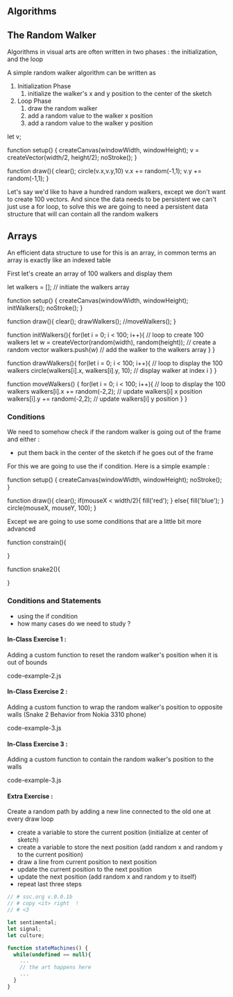 ## Algorithms

## The Random Walker

Algorithms in visual arts are often written in two phases : the initialization, and the loop

A simple random walker algorithm can be written as

1. Initialization Phase
    1. initialize the walker's x and y position to the center of the sketch
2. Loop Phase
    1. draw the random walker
    2. add a random value to the walker x position
    3. add a random value to the walker y position

<tiny-code>
let v;

function setup() {
  createCanvas(windowWidth, windowHeight);
  v = createVector(width/2, height/2);
  noStroke();
}

function draw(){
  clear();
  circle(v.x,v.y,10)
  v.x += random(-1,1);
  v.y += random(-1,1);
}

</tiny-code>


Let's say we'd like to have a hundred random walkers, except we don't want to create 100 vectors.
And since the data needs to be persistent we can't just use a for loop, to solve this we are going to need a persistent data structure
that will can contain all the random walkers

## Arrays

An efficient data structure to use for this is an array, in common terms an array is exactly like an indexed table

First let's create an array of 100 walkers and display them

<tiny-code>
let walkers = []; // initiate the walkers array

function setup() {
  createCanvas(windowWidth, windowHeight);
  initWalkers();
  noStroke();
}

function draw(){
  clear();
  drawWalkers();
  //moveWalkers();
}

function initWalkers(){
  for(let i = 0; i < 100; i++){ // loop to create 100 walkers
    let w = createVector(random(width), random(height)); // create a random vector
    walkers.push(w) // add the walker to the walkers array
  }
}

function drawWalkers(){
  for(let i = 0; i < 100; i++){ // loop to display the 100 walkers
    circle(walkers[i].x, walkers[i].y, 10); // display walker at index i
  }
}

function moveWalkers() {
  for(let i = 0; i < 100; i++){ // loop to display the 100 walkers
    walkers[i].x += random(-2,2); // update walkers[i] x position
    walkers[i].y += random(-2,2); // update walkers[i] y position
  }
}

</tiny-code>






### Conditions

We need to somehow check if the random walker is going out of the frame and either :
- put them back in the center of the sketch if he goes out of the frame

For this we are going to use the if condition. Here is a simple example :

<tiny-code layout="over">
function setup() {
  createCanvas(windowWidth, windowHeight);
  noStroke();
}

function draw(){
  clear();
  if(mouseX < width/2){
    fill('red');
  }
  else{
    fill('blue');
  }
  circle(mouseX, mouseY, 100);
}

</tiny-code>

Except we are going to use some conditions that are a little bit more advanced

<tiny-code layout="code">
function constrain(){

}
</tiny-code>

<tiny-code layout="code">
function snake2(){

}
</tiny-code>

### Conditions and Statements

- using the if condition
- how many cases do we need to study ?

#### In-Class Exercise 1 :

Adding a custom function to reset the random walker's position when it is out of bounds

code-example-2.js

#### In-Class Exercise 2 :

Adding a custom function to wrap the random walker's position to opposite walls (Snake 2 Behavior from Nokia 3310 phone)

code-example-3.js

#### In-Class Exercise 3 :

Adding a custom function to contain the random walker's position to the walls

code-example-3.js

#### Extra Exercise :

Create a random path by adding a new line connected to the old one at every draw loop

- create a variable to store the current position (initialize at center of sketch)
- create a variable to store the next position (add random x and random y to the current position)
- draw a line from current position to next position
- update the current position to the next position
- update the next position (add random x and random y to itself)
- repeat last three steps


```js
// # ssc.org v.0.0.1b
// # copy <it> right  !
// # <3

let sentimental;
let signal;
let culture;

function stateMachines() {
  while(undefined == null){
    ...
    // the art happens here
    ...
  }
}
```
